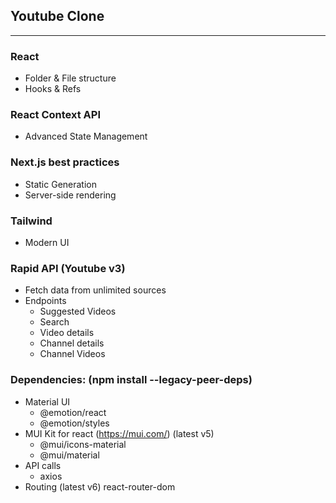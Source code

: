 ## Youtube Clone
****************
### React
- Folder & File structure
- Hooks & Refs
### React Context API
- Advanced State Management
### Next.js best practices
- Static Generation
- Server-side rendering
### Tailwind
- Modern UI
### Rapid API (Youtube v3)
- Fetch data from unlimited sources
- Endpoints
    - Suggested Videos
    - Search
    - Video details
    - Channel details
    - Channel Videos


### Dependencies:  (npm install --legacy-peer-deps)
- Material UI
    - @emotion/react
    - @emotion/styles
- MUI Kit for react (https://mui.com/) (latest v5)
    - @mui/icons-material
    - @mui/material
- API calls
    - axios
- Routing (latest v6)
    react-router-dom